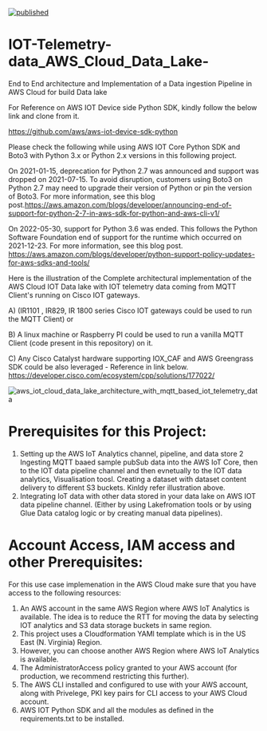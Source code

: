 [![published](https://static.production.devnetcloud.com/codeexchange/assets/images/devnet-published.svg)](https://developer.cisco.com/codeexchange/github/repo/akramIOT/IOT-Telemetry-data_AWS_Cloud_Data_Lake)

# IOT-Telemetry-data_AWS_Cloud_Data_Lake-
End to End  architecture  and  Implementation of a  Data ingestion  Pipeline in AWS Cloud for  build  Data lake 

For  Reference on AWS IOT Device side Python SDK, kindly follow the  below link and clone from it.

https://github.com/aws/aws-iot-device-sdk-python


Please check the  following  while using  AWS IOT Core Python SDK and  Boto3 with Python 3.x or Python 2.x versions in this following project.

On 2021-01-15, deprecation for Python 2.7 was announced and support was dropped on 2021-07-15. To avoid disruption, customers using Boto3 on Python 2.7 may need to upgrade their version of Python or pin the version of Boto3. For more information, see this blog post.https://aws.amazon.com/blogs/developer/announcing-end-of-support-for-python-2-7-in-aws-sdk-for-python-and-aws-cli-v1/

On 2022-05-30, support for Python 3.6 was ended. This follows the Python Software Foundation end of support for the runtime which occurred on 2021-12-23. For more information, see this blog post.
https://aws.amazon.com/blogs/developer/python-support-policy-updates-for-aws-sdks-and-tools/

Here is the  illustration of the  Complete architectural implementation of the AWS Cloud IOT  Data lake with IOT telemetry data coming from MQTT Client's
running on Cisco IOT  gateways. 

A) (IR1101 , IR829, IR 1800  series Cisco IOT  gateways could be used to run the MQTT Client) or 

B) A linux machine or Raspberry PI could be used to run a vanilla  MQTT Client  (code present in this repository) on it. 

C) Any Cisco Catalyst hardware supporting IOX_CAF  and AWS  Greengrass SDK  could be also leveraged  - Reference in link below.  https://developer.cisco.com/ecosystem/cpp/solutions/177022/

![aws_iot_cloud_data_lake_architecture_with_mqtt_based_iot_telemetry_data](https://user-images.githubusercontent.com/21118209/182935437-6e72613f-4568-4f33-84e7-ae0fbba7f388.png)


Prerequisites for this Project:
================================

1) Setting up the AWS IoT Analytics channel, pipeline, and data store
2 Ingesting MQTT  baaed sample pubSub data into the AWS IoT Core, then to the IOT data pipeline channel and then evnetually to the IOT data analytics, Visualisation toosl. 
Creating a dataset with dataset content delivery to different S3 buckets. Kinldy refer illustration above. 
3) Integrating IoT data with other data stored in your data lake on AWS IOT data pipeline channel. (Either by using Lakefromation tools or by using Glue Data catalog logic or by creating manual data pipelines).


Account Access, IAM access and other  Prerequisites:
====================================================

For this use case implemenation in the AWS Cloud make sure that you have access to the following resources:

1) An AWS account in the same AWS Region where AWS IoT Analytics is available. The idea is to reduce the  RTT for moving the data by selecting IOT  analytics and  S3 data storage buckets in same  region.
3) This project uses  a Cloudformation YAMl template which is in the US East (N. Virginia) Region. 
4) However, you can choose another AWS Region where AWS IoT Analytics is available.
5) The AdministratorAccess policy granted to your AWS account (for production, we recommend restricting this further).
6) The AWS CLI installed and configured to use with your AWS account, along with Privelege, PKI key pairs for  CLI access to your AWS Cloud account.
7) AWS IOT Python SDK and all the modules as defined in the  requirements.txt to be installed. 

